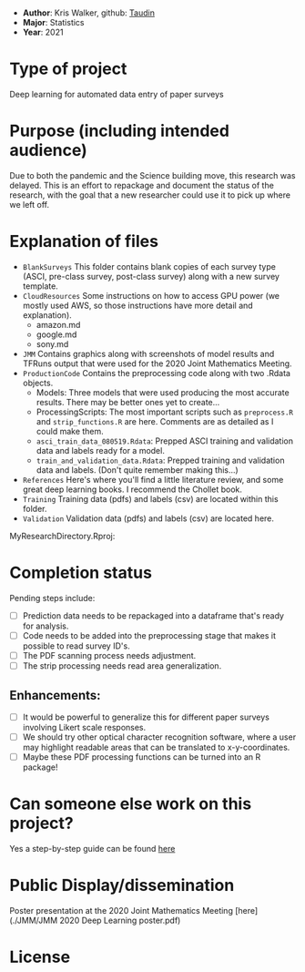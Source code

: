# <Project Title>
* **Author**: Kris Walker, github: [Taudin](<url link to github profile>)
* **Major**: Statistics
* **Year**: 2021

# Type of project
Deep learning for automated data entry of paper surveys

# Purpose (including intended audience)
Due to both the pandemic and the Science building move, this research was delayed. This is an effort to repackage and document the status of the research, with the goal that a new researcher could use it to pick up where we left off.

# Explanation of files

* `BlankSurveys` This folder contains blank copies of each survey type (ASCI, pre-class survey, post-class survey) along with a new survey template.
* `CloudResources` Some instructions on how to access GPU power (we mostly used AWS, so those instructions have more detail and explanation).
    - amazon.md
    - google.md
    - sony.md
* `JMM` Contains graphics along with screenshots of model results and TFRuns output that were used for the 2020 Joint Mathematics Meeting.
* `ProductionCode` Contains the preprocessing code along with two .Rdata objects. 
    - Models: Three models that were used producing the most accurate results. There may be better ones yet to create...
    - ProcessingScripts: The most important scripts such as `preprocess.R` and `strip_functions.R` are here. Comments are as detailed as I could make them.
    - `asci_train_data_080519.Rdata`: Prepped ASCI training and validation data and labels ready for a model.
    - `train_and_validation_data.Rdata`: Prepped training and validation data and labels. (Don't quite remember making this...)
* `References` Here's where you'll find a little literature review, and some great deep learning books. I recommend the Chollet book.
* `Training` Training data (pdfs) and labels (csv) are located within this folder.
* `Validation` Validation data (pdfs) and labels (csv) are located here.

MyResearchDirectory.Rproj: 

# Completion status 

<as applicable> Pending steps include: 

- [ ] Prediction data needs to be repackaged into a dataframe that's ready for analysis.
- [ ] Code needs to be added into the preprocessing stage that makes it possible to read survey ID's.
- [ ] The PDF scanning process needs adjustment.
- [ ] The strip processing needs read area generalization.

## Enhancements: 

- [ ] It would be powerful to generalize this for different paper surveys involving Likert scale responses.
- [ ] We should try other optical character recognition software, where a user may highlight readable areas that can be translated to x-y-coordinates.
- [ ] Maybe these PDF processing functions can be turned into an R package!

# Can someone else work on this project? 
Yes a step-by-step guide can be found [here](./References/instructions.Rmd)

# Public Display/dissemination
Poster presentation at the 2020 Joint Mathematics Meeting [here](./JMM/JMM 2020 Deep Learning poster.pdf)

# License
